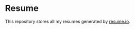 # Resume
This repository stores all my resumes generated by [resume.io](https://github.com/saadq/resumake.io).